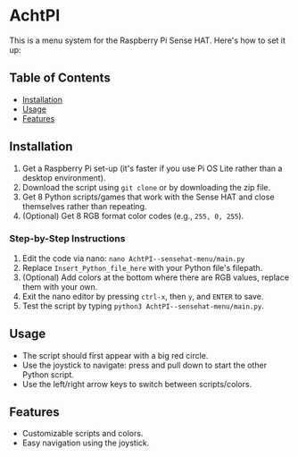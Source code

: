 # AchtPI

This is a menu system for the Raspberry Pi Sense HAT. Here's how to set it up:

## Table of Contents
- [Installation](#installation)
- [Usage](#usage)
- [Features](#features)


## Installation
1. Get a Raspberry Pi set-up (it's faster if you use Pi OS Lite rather than a desktop environment).
2. Download the script using `git clone` or by downloading the zip file.
3. Get 8 Python scripts/games that work with the Sense HAT and close themselves rather than repeating.
4. (Optional) Get 8 RGB format color codes (e.g., `255, 0, 255`).

### Step-by-Step Instructions
1. Edit the code via nano: `nano AchtPI--sensehat-menu/main.py`
2. Replace `Insert_Python_file_here` with your Python file's filepath.
3. (Optional) Add colors at the bottom where there are RGB values, replace them with your own.
4. Exit the nano editor by pressing `ctrl-x`, then `y`, and `ENTER` to save.
5. Test the script by typing `python3 AchtPI--sensehat-menu/main.py`.

## Usage
- The script should first appear with a big red circle.
- Use the joystick to navigate: press and pull down to start the other Python script.
- Use the left/right arrow keys to switch between scripts/colors.

## Features
- Customizable scripts and colors.
- Easy navigation using the joystick.

